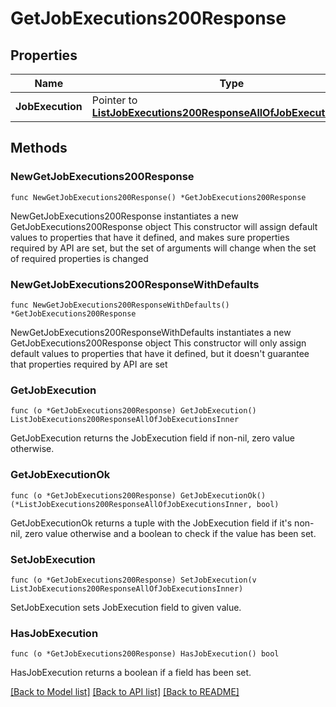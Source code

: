 # GetJobExecutions200Response

## Properties

Name | Type | Description | Notes
------------ | ------------- | ------------- | -------------
**JobExecution** | Pointer to [**ListJobExecutions200ResponseAllOfJobExecutionsInner**](ListJobExecutions200ResponseAllOfJobExecutionsInner.md) |  | [optional] 

## Methods

### NewGetJobExecutions200Response

`func NewGetJobExecutions200Response() *GetJobExecutions200Response`

NewGetJobExecutions200Response instantiates a new GetJobExecutions200Response object
This constructor will assign default values to properties that have it defined,
and makes sure properties required by API are set, but the set of arguments
will change when the set of required properties is changed

### NewGetJobExecutions200ResponseWithDefaults

`func NewGetJobExecutions200ResponseWithDefaults() *GetJobExecutions200Response`

NewGetJobExecutions200ResponseWithDefaults instantiates a new GetJobExecutions200Response object
This constructor will only assign default values to properties that have it defined,
but it doesn't guarantee that properties required by API are set

### GetJobExecution

`func (o *GetJobExecutions200Response) GetJobExecution() ListJobExecutions200ResponseAllOfJobExecutionsInner`

GetJobExecution returns the JobExecution field if non-nil, zero value otherwise.

### GetJobExecutionOk

`func (o *GetJobExecutions200Response) GetJobExecutionOk() (*ListJobExecutions200ResponseAllOfJobExecutionsInner, bool)`

GetJobExecutionOk returns a tuple with the JobExecution field if it's non-nil, zero value otherwise
and a boolean to check if the value has been set.

### SetJobExecution

`func (o *GetJobExecutions200Response) SetJobExecution(v ListJobExecutions200ResponseAllOfJobExecutionsInner)`

SetJobExecution sets JobExecution field to given value.

### HasJobExecution

`func (o *GetJobExecutions200Response) HasJobExecution() bool`

HasJobExecution returns a boolean if a field has been set.


[[Back to Model list]](../README.md#documentation-for-models) [[Back to API list]](../README.md#documentation-for-api-endpoints) [[Back to README]](../README.md)



